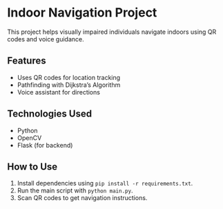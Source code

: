 # Indoor Navigation Project  

This project helps visually impaired individuals navigate indoors using QR codes and voice guidance.  

## Features  
- Uses QR codes for location tracking  
- Pathfinding with Dijkstra’s Algorithm  
- Voice assistant for directions  

## Technologies Used  
- Python  
- OpenCV  
- Flask (for backend)  

## How to Use  
1. Install dependencies using `pip install -r requirements.txt`.  
2. Run the main script with `python main.py`.  
3. Scan QR codes to get navigation instructions.  
